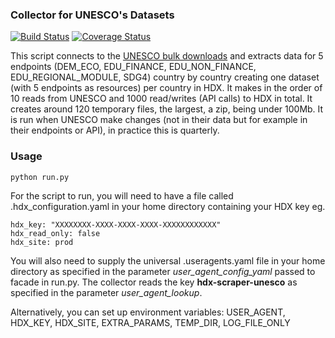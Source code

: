  ### Collector for UNESCO's Datasets
[![Build Status](https://github.com/OCHA-DAP/hdx-scraper-unesco/actions/workflows/run-python-tests.yaml/badge.svg)](https://github.com/OCHA-DAP/hdx-scraper-unesco/actions/workflows/run-python-tests.yaml)
[![Coverage Status](https://coveralls.io/repos/github/OCHA-DAP/hdx-scraper-unesco/badge.svg?branch=main&ts=1)](https://coveralls.io/github/OCHA-DAP/hdx-scraper-unesco?branch=main)

This script connects to the [UNESCO bulk downloads](https://apiportal.uis.unesco.org/bdds) and extracts data for 5 endpoints (DEM_ECO, EDU_FINANCE, EDU_NON_FINANCE, EDU_REGIONAL_MODULE, SDG4) country by country creating one dataset (with 5 endpoints as resources) per country in HDX. It makes in the order of 10 reads from UNESCO and 1000 read/writes (API calls) to HDX in total. It creates around 120 temporary files, the largest, a zip, being under 100Mb. It is run when UNESCO make changes (not in their data but for example in their endpoints or API), in practice this is quarterly.


### Usage

    python run.py

For the script to run, you will need to have a file called .hdx_configuration.yaml in your home directory containing your HDX key eg.

    hdx_key: "XXXXXXXX-XXXX-XXXX-XXXX-XXXXXXXXXXXX"
    hdx_read_only: false
    hdx_site: prod

 You will also need to supply the universal .useragents.yaml file in your home directory as specified in the parameter *user_agent_config_yaml* passed to facade in run.py. The collector reads the key **hdx-scraper-unesco** as specified in the parameter *user_agent_lookup*.

 Alternatively, you can set up environment variables: USER_AGENT, HDX_KEY, HDX_SITE, EXTRA_PARAMS, TEMP_DIR, LOG_FILE_ONLY
